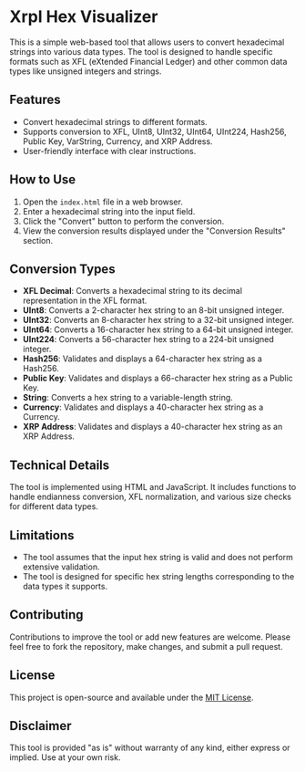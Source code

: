 # Xrpl Hex Visualizer

This is a simple web-based tool that allows users to convert hexadecimal strings into various data types. The tool is designed to handle specific formats such as XFL (eXtended Financial Ledger) and other common data types like unsigned integers and strings.

## Features

- Convert hexadecimal strings to different formats.
- Supports conversion to XFL, UInt8, UInt32, UInt64, UInt224, Hash256, Public Key, VarString, Currency, and XRP Address.
- User-friendly interface with clear instructions.

## How to Use

1. Open the `index.html` file in a web browser.
2. Enter a hexadecimal string into the input field.
3. Click the "Convert" button to perform the conversion.
4. View the conversion results displayed under the "Conversion Results" section.

## Conversion Types

- **XFL Decimal**: Converts a hexadecimal string to its decimal representation in the XFL format.
- **UInt8**: Converts a 2-character hex string to an 8-bit unsigned integer.
- **UInt32**: Converts an 8-character hex string to a 32-bit unsigned integer.
- **UInt64**: Converts a 16-character hex string to a 64-bit unsigned integer.
- **UInt224**: Converts a 56-character hex string to a 224-bit unsigned integer.
- **Hash256**: Validates and displays a 64-character hex string as a Hash256.
- **Public Key**: Validates and displays a 66-character hex string as a Public Key.
- **String**: Converts a hex string to a variable-length string.
- **Currency**: Validates and displays a 40-character hex string as a Currency.
- **XRP Address**: Validates and displays a 40-character hex string as an XRP Address.

## Technical Details

The tool is implemented using HTML and JavaScript. It includes functions to handle endianness conversion, XFL normalization, and various size checks for different data types.

## Limitations

- The tool assumes that the input hex string is valid and does not perform extensive validation.
- The tool is designed for specific hex string lengths corresponding to the data types it supports.

## Contributing

Contributions to improve the tool or add new features are welcome. Please feel free to fork the repository, make changes, and submit a pull request.

## License

This project is open-source and available under the [MIT License](LICENSE).

## Disclaimer

This tool is provided "as is" without warranty of any kind, either express or implied. Use at your own risk.